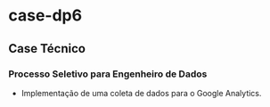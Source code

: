 # case-dp6
## Case Técnico
### Processo Seletivo para Engenheiro de Dados
* Implementação de uma coleta de dados para o Google Analytics.
